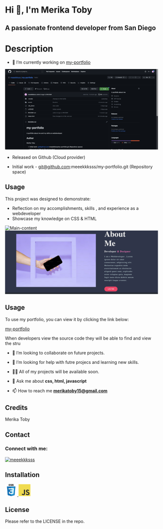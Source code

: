 # Hi 👋, I'm Merika Toby
## A passionate frontend developer from San Diego

# Description 
- 🔭 I’m currently working on [my-portfolio](https://meeekkksss.github.io/my-portfolio/?email=&submit=Let%27s+Start#home)

![Github](./GIthub%20Repo%20-%20My%20portfolio.png)
* Released on Github (Cloud provider)

* Initial work - git@github.com:meeekkksss/my-portfolio.git (Repository space)

## Usage

This project was designed to demonstrate: 
* Reflection on my accomplishments, skills , and experience as a webdeveloper
* Showcase my knowledge on CSS & HTML
<!-- * Implementing skills and showecasing my skills so far -->
![Main-content](./MAIN%20SECTION.png)
![About Me](./About%20Me%20Section.png)

## Usage 
To use my portfolio, you can view it by clicking the link below:

[my-portfolio](https://meeekkksss.github.io/my-portfolio/?email=&submit=Let%27s+Start#home)

When developers view the source code they will be able to find and view the stru
- 👯 I’m looking to collaborate on future projects. 

- 🤝 I’m looking for help with futre projecs and learning new skills.

- 👨‍💻 All of my projects will be available soon. 

- 💬 Ask me about **css, html, javascript**

- 📫 How to reach me **merikatoby15@gmail.com**

## Credits 
Merika Toby 

## Contact 
<h3 align="left">Connect with me:</h3>
<p align="left">
<a href="https://instagram.com/meeekkksss" target="blank"><img align="center" src="https://raw.githubusercontent.com/rahuldkjain/github-profile-readme-generator/master/src/images/icons/Social/instagram.svg" alt="meeekkksss" height="30" width="40" /></a>
</p>

## Installation 
<p align="left"> <a href="https://www.w3schools.com/css/" target="_blank" rel="noreferrer"> <img src="https://raw.githubusercontent.com/devicons/devicon/master/icons/css3/css3-original-wordmark.svg" alt="css3" width="40" height="40"/> </a> <a href="https://developer.mozilla.org/en-US/docs/Web/JavaScript" target="_blank" rel="noreferrer"> <img src="https://raw.githubusercontent.com/devicons/devicon/master/icons/javascript/javascript-original.svg" alt="javascript" width="40" height="40"/> </a> </p>

## License 
Please refer to the LICENSE in the repo. 
